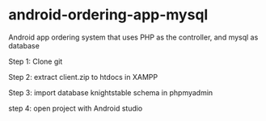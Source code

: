 # android-ordering-app-mysql
Android app ordering system that uses PHP as the controller, and mysql as database

Step 1: Clone git

Step 2: extract client.zip to htdocs in XAMPP

Step 3: import database knightstable schema in phpmyadmin

step 4: open project with Android studio
